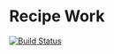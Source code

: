 # Recipe Work


[![Build Status](https://travis-ci.org/alnutile/recipes.svg?branch=master)](https://travis-ci.org/alnutile/recipes)



